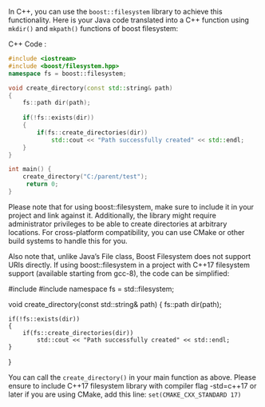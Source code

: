 In C++, you can use the `boost::filesystem` library to achieve this functionality. Here is your Java code translated into a C++ function using `mkdir()` and `mkpath()` functions of boost filesystem:

C++ Code :

```cpp
#include <iostream>
#include <boost/filesystem.hpp>
namespace fs = boost::filesystem;

void create_directory(const std::string& path) 
{
    fs::path dir(path);
    
    if(!fs::exists(dir))
    {
        if(fs::create_directories(dir))
            std::cout << "Path successfully created" << std::endl;
    } 
}

int main() {
    create_directory("C:/parent/test");
     return 0;
}
```
Please note that for using boost::filesystem, make sure to include it in your project and link against it. Additionally, the library might require administrator privileges to be able to create directories at arbitrary locations. For cross-platform compatibility, you can use CMake or other build systems to handle this for you. 

Also note that, unlike Java’s File class, Boost Filesystem does not support URIs directly. If using boost::filesystem in a project with C++17 filesystem support (available starting from gcc-8), the code can be simplified:

#include <iostream>
#include <filesystem>
namespace fs = std::filesystem;

void create_directory(const std::string& path) 
{
    fs::path dir(path);
    
    if(!fs::exists(dir))
    {
        if(fs::create_directories(dir))
            std::cout << "Path successfully created" << std::endl;
    } 
}

You can call the `create_directory()` in your main function as above. Please ensure to include C++17 filesystem library with compiler flag -std=c++17 or later if you are using CMake, add this line: `set(CMAKE_CXX_STANDARD 17)`

